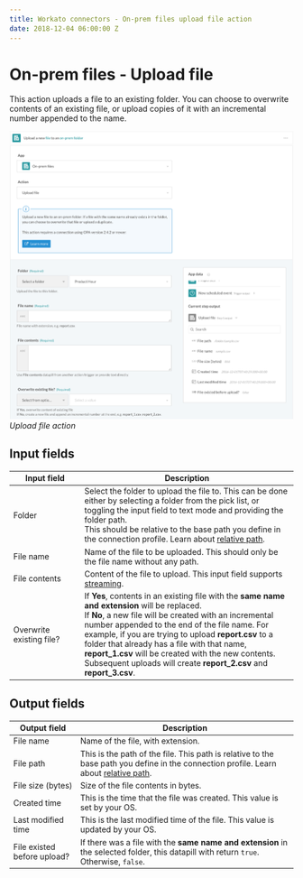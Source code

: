 ```yaml
---
title: Workato connectors - On-prem files upload file action
date: 2018-12-04 06:00:00 Z
---
```


# On-prem files - Upload file

This action uploads a file to an existing folder. You can choose to overwrite contents of an existing file, or upload copies of it with an incremental number appended to the name.

![Upload file action](/assets/images/connectors/on-prem-files/upload-file-action.png)
*Upload file action*

## Input fields

<table class="unchanged rich-diff-level-one">
  <thead>
    <tr>
      <th width='25%'>Input field</th>
      <th>Description</th>
    </tr>
  </thead>
  <tbody>
    <tr>
      <td>Folder</td>
      <td>
        Select the folder to upload the file to. This can be done either by selecting a folder from the pick list, or toggling the input field to text mode and providing the folder path.<br>
        This should be relative to the base path you define in the connection profile. Learn about <a href="/connectors/on-prem-files.md#relative-path">relative path</a>.</td>
      </td>
    </tr>
    <tr>
      <td>File name</td>
      <td>
        Name of the file to be uploaded. This should only be the file name without any path.
      </td>
    </tr>
    <tr>
      <td>File contents</td>
      <td>
        Content of the file to upload. This input field supports <a href='/features/file-streaming.md'>streaming</a>.
      </td>
    </tr>
    <tr>
      <td>Overwrite existing file?</td>
      <td>
        If <b>Yes</b>, contents in an existing file with the <b>same name and extension</b> will be replaced.<br>
        If <b>No</b>, a new file will be created with an incremental number appended to the end of the file name. For example, if you are trying to upload <b>report.csv</b> to a folder that already has a file with that name, <b>report_1.csv</b> will be created with the new contents. Subsequent uploads will create <b>report_2.csv</b> and <b>report_3.csv</b>.
      </td>
    </tr>
  </tbody>
</table>

## Output fields

<table class="unchanged rich-diff-level-one">
  <thead>
    <tr>
      <th>Output field</th>
      <th>Description</th>
    </tr>
  </thead>
  <tbody>
    <tr>
      <td>File name</td>
      <td>Name of the file, with extension.</td>
    </tr>
    <tr>
      <td>File path</td>
      <td>This is the path of the file. This path is relative to the base path you define in the connection profile. Learn about <a href="/connectors/on-prem-files.md#relative-path">relative path</a>.</td>
    </tr>
    <tr>
      <td>File size (bytes)</td>
      <td>Size of the file contents in bytes.</td>
    </tr>
    <tr>
      <td>Created time</td>
      <td>This is the time that the file was created. This value is set by your OS.</td>
    </tr>
    <tr>
      <td>Last modified time</td>
      <td>This is the last modified time of the file. This value is updated by your OS.</td>
    </tr>
    <tr>
      <td>File existed before upload?</td>
      <td>If there was a file with the <b>same name and extension</b> in the selected folder, this datapill with return <code>true</code>. Otherwise, <code>false</code>.</td>
    </tr>
  </tbody>
</table>
